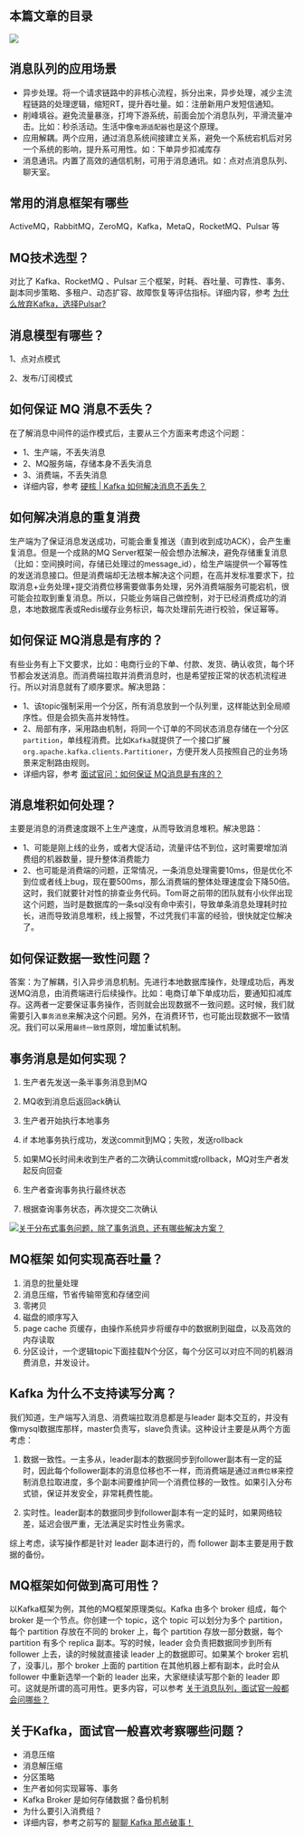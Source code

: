 ## 本篇文章的目录
![](https://mmbiz.qpic.cn/mmbiz_jpg/2KTof9Yshwe9tZiaRbM9wwfNXW4OjHXTV4iaZhz9LFV1XickpmezOwicFDKoE2oBRY8a1iatzWibTfTSEvDaOgyBYWEA/640?wx_fmt=jpeg)  

## 消息队列的应用场景

- 异步处理。将一个请求链路中的非核心流程，拆分出来，异步处理，减少主流程链路的处理逻辑，缩短RT，提升吞吐量。如：注册新用户发短信通知。
- 削峰填谷。避免流量暴涨，打垮下游系统，前面会加个消息队列，平滑流量冲击。比如：秒杀活动。生活中像`电源适配器`也是这个原理。
- 应用解耦。两个应用，通过消息系统间接建立关系，避免一个系统宕机后对另一个系统的影响，提升系可用性。如：下单异步扣减库存
- 消息通讯。内置了高效的通信机制，可用于消息通讯。如：点对点消息队列、聊天室。

## 常用的消息框架有哪些

ActiveMQ，RabbitMQ，ZeroMQ，Kafka，MetaQ，RocketMQ、Pulsar 等  
## MQ技术选型？

对比了 Kafka、RocketMQ 、Pulsar 三个框架，时耗、吞吐量、可靠性、事务、副本同步策略、多租户、动态扩容、故障恢复等评估指标。详细内容，参考 [为什么放弃Kafka，选择Pulsar?](https://mp.weixin.qq.com/s?__biz=Mzg2NzYyNjQzNg==&mid=2247484919&idx=1&sn=9751c0207dac7f0003baad18b0c9adfe&scene=21#wechat_redirect)  
## 消息模型有哪些？

1、点对点模式 

 2、发布/订阅模式  

## 如何保证 MQ 消息不丢失？

在了解消息中间件的运作模式后，主要从三个方面来考虑这个问题：

- 1、生产端，不丢失消息
- 2、MQ服务端，存储本身不丢失消息
- 3、消费端，不丢失消息
- 详细内容，参考 [硬核 | Kafka 如何解决消息不丢失？](https://mp.weixin.qq.com/s?__biz=Mzg2NzYyNjQzNg==&mid=2247485593&idx=1&sn=6fdd0eb81efc8b4340bcdd39c094af4f&scene=21#wechat_redirect)

  

## 如何解决消息的重复消费

生产端为了保证消息发送成功，可能会重复推送（直到收到成功ACK），会产生重复消息。但是一个成熟的MQ Server框架一般会想办法解决，避免存储重复消息（比如：空间换时间，存储已处理过的message\_id），给生产端提供一个幂等性的发送消息接口。但是消费端却无法根本解决这个问题，在高并发标准要求下，拉取消息+业务处理+提交消费位移需要做事务处理，另外消费端服务可能宕机，很可能会拉取到重复消息。所以，只能业务端自己做控制，对于已经消费成功的消息，本地数据库表或Redis缓存业务标识，每次处理前先进行校验，保证幂等。  
## 如何保证 MQ消息是有序的？

有些业务有上下文要求，比如：电商行业的下单、付款、发货、确认收货，每个环节都会发送消息。而消费端拉取并消费消息时，也是希望按正常的状态机流程进行。所以对消息就有了顺序要求。解决思路：

- 1、该topic强制采用一个分区，所有消息放到一个队列里，这样能达到全局顺序性。但是会损失高并发特性。
- 2、局部有序，采用路由机制，将同一个订单的不同状态消息存储在一个分区`partition`，单线程消费。比如`Kafka`就提供了一个接口扩展`org.apache.kafka.clients.Partitioner`，方便开发人员按照自己的业务场景来定制路由规则。
- 详细内容，参考 [面试官问：如何保证 MQ消息是有序的？](https://mp.weixin.qq.com/s?__biz=Mzg2NzYyNjQzNg==&mid=2247485734&idx=1&sn=c3a2cc05b7f79e3dbe74b2162c189c3c&scene=21#wechat_redirect)

  

## 消息堆积如何处理？

主要是消息的消费速度跟不上生产速度，从而导致消息堆积。解决思路：

- 1、可能是刚上线的业务，或者大促活动，流量评估不到位，这时需要增加消费组的机器数量，提升整体消费能力
- 2、也可能是消费端的问题，正常情况，一条消息处理需要10ms，但是优化不到位或者线上bug，现在要500ms，那么消费端的整体处理速度会下降50倍。这时，我们就要针对性的排查业务代码。Tom哥之前带的团队就有小伙伴出现这个问题，当时是数据库的一条sql没有命中索引，导致单条消息处理耗时拉长，进而导致消息堆积，线上报警，不过凭我们丰富的经验，很快就定位解决了。

## 如何保证数据一致性问题？

答案：为了解耦，引入异步消息机制。先进行本地数据库操作，处理成功后，再发送MQ消息，由消费端进行后续操作。比如：电商订单下单成功后，要通知扣减库存。这两者一定要保证事务操作，否则就会出现数据不一致问题。这时候，我们就需要引入`事务消息`来解决这个问题。另外，在消费环节，也可能出现数据不一致情况。我们可以采用`最终一致性`原则，增加重试机制。  
## 事务消息是如何实现？

1. 生产者先发送一条半事务消息到MQ

2. MQ收到消息后返回ack确认

3. 生产者开始执行本地事务
4. if 本地事务执行成功，发送commit到MQ；失败，发送rollback
5. 如果MQ⻓时间未收到生产者的二次确认commit或rollback，MQ对生产者发起反向回查
6. 生产者查询事务执行最终状态
7. 根据查询事务状态，再次提交二次确认

![](https://mmbiz.qpic.cn/mmbiz_jpg/2KTof9Yshwe9tZiaRbM9wwfNXW4OjHXTVzkTst0Go174lrIxWhfcUd01Hm2TGia0XTZw2JVv4RpqibRNfU50Za0qg/640?wx_fmt=jpeg)[关于分布式事务问题，除了事务消息，还有哪些解决方案？](https://mp.weixin.qq.com/s?__biz=Mzg2NzYyNjQzNg==&mid=2247484829&idx=1&sn=60f39021b58762ea909ea5ae53434945&scene=21#wechat_redirect)  

## MQ框架 如何实现高吞吐量？

1. 消息的批量处理
2. 消息压缩，节省传输带宽和存储空间
3. 零拷贝
4. 磁盘的顺序写入
5. page cache 页缓存，由操作系统异步将缓存中的数据刷到磁盘，以及高效的内存读取
6. 分区设计，一个逻辑topic下面挂载N个分区，每个分区可以对应不同的机器消费消息，并发设计。

## Kafka 为什么不支持读写分离？

我们知道，生产端写入消息、消费端拉取消息都是与leader 副本交互的，并没有像mysql数据库那样，master负责写，slave负责读。这种设计主要是从两个方面考虑：

1. 数据一致性。一主多从，leader副本的数据同步到follower副本有一定的延时，因此每个follower副本的消息位移也不一样，而消费端是通过`消费位移`来控制消息拉取进度，多个副本间要维护同一个消费位移的一致性。如果引入分布式锁，保证并发安全，非常耗费性能。

2. 实时性。leader副本的数据同步到follower副本有一定的延时，如果网络较差，延迟会很严重，无法满足实时性业务需求。

综上考虑，读写操作都是针对 leader 副本进行的，而 follower 副本主要是用于数据的备份。  
## MQ框架如何做到高可用性？

以Kafka框架为例，其他的MQ框架原理类似。Kafka 由多个 broker 组成，每个 broker 是一个节点。你创建一个 topic，这个 topic 可以划分为多个 partition，每个 partition 存放在不同的 broker 上，每个 partition 存放一部分数据，每个 partition 有多个 replica 副本。写的时候，leader 会负责把数据同步到所有 follower 上去，读的时候就直接读 leader 上的数据即可。如果某个 broker 宕机了，没事儿，那个 broker 上面的 partition 在其他机器上都有副本，此时会从 follower 中重新选举一个新的 leader 出来，大家继续读写那个新的 leader 即可。这就是所谓的高可用性。更多内容，可以参考 [关于消息队列，面试官一般都会问哪些？](https://mp.weixin.qq.com/s?__biz=Mzg2NzYyNjQzNg==&mid=2247484882&idx=1&sn=8dfc206d3d4c34b592b9ed823c314fd3&scene=21#wechat_redirect)  

## 关于Kafka，面试官一般喜欢考察哪些问题？

- 消息压缩
- 消息解压缩
- 分区策略
- 生产者如何实现幂等、事务
- Kafka Broker 是如何存储数据？备份机制
- 为什么要引入消费组？
- 详细内容，参考之前写的 [聊聊 Kafka 那点破事！](https://mp.weixin.qq.com/s?__biz=Mzg2NzYyNjQzNg==&mid=2247485551&idx=1&sn=533259fc15567b9f44e169943be4a305&scene=21#wechat_redirect)
